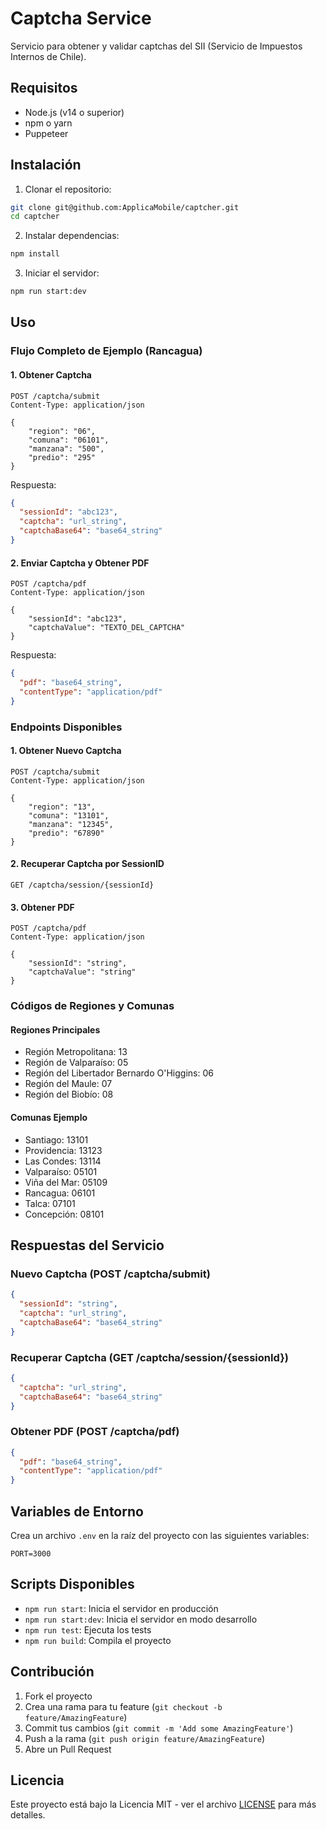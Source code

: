 # Captcha Service

Servicio para obtener y validar captchas del SII (Servicio de Impuestos Internos de Chile).

## Requisitos

- Node.js (v14 o superior)
- npm o yarn
- Puppeteer

## Instalación

1. Clonar el repositorio:

```bash
git clone git@github.com:ApplicaMobile/captcher.git
cd captcher
```

2. Instalar dependencias:

```bash
npm install
```

3. Iniciar el servidor:

```bash
npm run start:dev
```

## Uso

### Flujo Completo de Ejemplo (Rancagua)

#### 1. Obtener Captcha

```http
POST /captcha/submit
Content-Type: application/json

{
    "region": "06",
    "comuna": "06101",
    "manzana": "500",
    "predio": "295"
}
```

Respuesta:

```json
{
  "sessionId": "abc123",
  "captcha": "url_string",
  "captchaBase64": "base64_string"
}
```

#### 2. Enviar Captcha y Obtener PDF

```http
POST /captcha/pdf
Content-Type: application/json

{
    "sessionId": "abc123",
    "captchaValue": "TEXTO_DEL_CAPTCHA"
}
```

Respuesta:

```json
{
  "pdf": "base64_string",
  "contentType": "application/pdf"
}
```

### Endpoints Disponibles

#### 1. Obtener Nuevo Captcha

```http
POST /captcha/submit
Content-Type: application/json

{
    "region": "13",
    "comuna": "13101",
    "manzana": "12345",
    "predio": "67890"
}
```

#### 2. Recuperar Captcha por SessionID

```http
GET /captcha/session/{sessionId}
```

#### 3. Obtener PDF

```http
POST /captcha/pdf
Content-Type: application/json

{
    "sessionId": "string",
    "captchaValue": "string"
}
```

### Códigos de Regiones y Comunas

#### Regiones Principales

- Región Metropolitana: 13
- Región de Valparaíso: 05
- Región del Libertador Bernardo O'Higgins: 06
- Región del Maule: 07
- Región del Biobío: 08

#### Comunas Ejemplo

- Santiago: 13101
- Providencia: 13123
- Las Condes: 13114
- Valparaíso: 05101
- Viña del Mar: 05109
- Rancagua: 06101
- Talca: 07101
- Concepción: 08101

## Respuestas del Servicio

### Nuevo Captcha (POST /captcha/submit)

```json
{
  "sessionId": "string",
  "captcha": "url_string",
  "captchaBase64": "base64_string"
}
```

### Recuperar Captcha (GET /captcha/session/{sessionId})

```json
{
  "captcha": "url_string",
  "captchaBase64": "base64_string"
}
```

### Obtener PDF (POST /captcha/pdf)

```json
{
  "pdf": "base64_string",
  "contentType": "application/pdf"
}
```

## Variables de Entorno

Crea un archivo `.env` en la raíz del proyecto con las siguientes variables:

```env
PORT=3000
```

## Scripts Disponibles

- `npm run start`: Inicia el servidor en producción
- `npm run start:dev`: Inicia el servidor en modo desarrollo
- `npm run test`: Ejecuta los tests
- `npm run build`: Compila el proyecto

## Contribución

1. Fork el proyecto
2. Crea una rama para tu feature (`git checkout -b feature/AmazingFeature`)
3. Commit tus cambios (`git commit -m 'Add some AmazingFeature'`)
4. Push a la rama (`git push origin feature/AmazingFeature`)
5. Abre un Pull Request

## Licencia

Este proyecto está bajo la Licencia MIT - ver el archivo [LICENSE](LICENSE) para más detalles.
